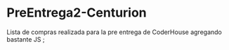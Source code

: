 # PreEntrega2-Centurion

Lista de compras realizada para la pre entrega de CoderHouse agregando bastante JS ; 